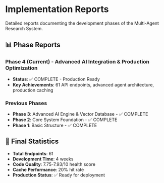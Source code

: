 # Implementation Reports

Detailed reports documenting the development phases of the Multi-Agent Research System.

## 📊 Phase Reports

### Phase 4 (Current) - Advanced AI Integration & Production Optimization
- **Status**: ✅ COMPLETE - Production Ready
- **Key Achievements**: 61 API endpoints, advanced agent architecture, production caching

### Previous Phases
- **Phase 3**: Advanced AI Engine & Vector Database - ✅ COMPLETE
- **Phase 2**: Core System Foundation - ✅ COMPLETE
- **Phase 1**: Basic Structure - ✅ COMPLETE

## 🎯 Final Statistics

- **Total Endpoints**: 61
- **Development Time**: 4 weeks
- **Code Quality**: 7.75-7.93/10 health score
- **Cache Performance**: 20% hit rate
- **Production Status**: ✅ Ready for deployment